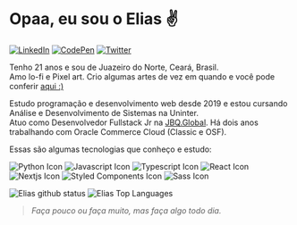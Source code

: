 # Opaa, eu sou o Elias :v:

[![LinkedIn](https://img.shields.io/badge/linkedin-%230077B5.svg?style=for-the-badge&logo=linkedin&logoColor=white)](https://linkedin.com/in/elias-inacio0)
[![CodePen](https://img.shields.io/badge/CodePen-white?style=for-the-badge&logo=codepen&logoColor=black)](https://codepen.io/eliasinacio)
[![Twitter](https://img.shields.io/badge/Twitter-%231DA1F2.svg?style=for-the-badge&logo=Twitter&logoColor=white)](https://twitter.com/_oeliasdev)

Tenho 21 anos e sou de Juazeiro do Norte, Ceará, Brasil. <br>
Amo lo-fi e Pixel art. Crio algumas artes de vez em quando e você pode conferir [aqui :)](https://www.pixilart.com/oeliasdev)

Estudo programação e desenvolvimento web desde 2019 e estou cursando Análise e Desenvolvimento de Sistemas na Uninter. <br>
Atuo como Desenvolvedor Fullstack Jr na [JBQ.Global](https://jbq.global). Há dois anos trabalhando com Oracle Commerce Cloud (Classic e OSF).

Essas são algumas tecnologias que conheço e estudo:

![Python Icon](https://img.icons8.com/color/36/000000/python.png)
![Javascript Icon](https://img.icons8.com/color/36/000000/javascript.png)
![Typescript Icon](https://img.icons8.com/color/36/000000/typescript.png)
![React Icon](https://img.icons8.com/officel/36/000000/react.png)
![Nextjs Icon](https://img.icons8.com/fluency-systems-regular/36/FFFFFF/nextjs.png)
![Styled Components Icon](https://img.icons8.com/emoji/36/000000/nail-polish-.png)
![Sass Icon](https://img.icons8.com/color/36/000000/sass.png)

![Elias github status](https://github-readme-stats.vercel.app/api?username=eliasinacio&count_private=true&show_icons=true&theme=tokyonight)
![Elias Top Languages](https://github-readme-stats.vercel.app/api/top-langs/?username=eliasinacio&layout=compact&theme=tokyonight)


> *Faça pouco ou faça muito, mas faça algo todo dia.*
